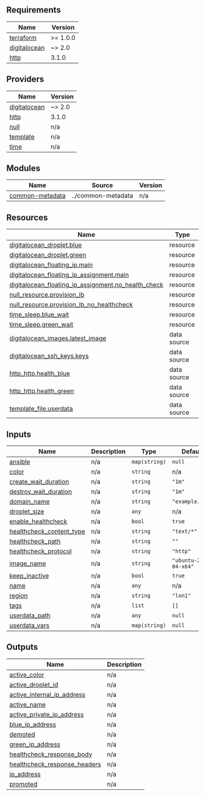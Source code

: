 <!-- BEGIN_TF_DOCS -->
## Requirements

| Name | Version |
|------|---------|
| <a name="requirement_terraform"></a> [terraform](#requirement\_terraform) | >= 1.0.0 |
| <a name="requirement_digitalocean"></a> [digitalocean](#requirement\_digitalocean) | ~> 2.0 |
| <a name="requirement_http"></a> [http](#requirement\_http) | 3.1.0 |

## Providers

| Name | Version |
|------|---------|
| <a name="provider_digitalocean"></a> [digitalocean](#provider\_digitalocean) | ~> 2.0 |
| <a name="provider_http"></a> [http](#provider\_http) | 3.1.0 |
| <a name="provider_null"></a> [null](#provider\_null) | n/a |
| <a name="provider_template"></a> [template](#provider\_template) | n/a |
| <a name="provider_time"></a> [time](#provider\_time) | n/a |

## Modules

| Name | Source | Version |
|------|--------|---------|
| <a name="module_common-metadata"></a> [common-metadata](#module\_common-metadata) | ../common-metadata | n/a |

## Resources

| Name | Type |
|------|------|
| [digitalocean_droplet.blue](https://registry.terraform.io/providers/digitalocean/digitalocean/latest/docs/resources/droplet) | resource |
| [digitalocean_droplet.green](https://registry.terraform.io/providers/digitalocean/digitalocean/latest/docs/resources/droplet) | resource |
| [digitalocean_floating_ip.main](https://registry.terraform.io/providers/digitalocean/digitalocean/latest/docs/resources/floating_ip) | resource |
| [digitalocean_floating_ip_assignment.main](https://registry.terraform.io/providers/digitalocean/digitalocean/latest/docs/resources/floating_ip_assignment) | resource |
| [digitalocean_floating_ip_assignment.no_health_check](https://registry.terraform.io/providers/digitalocean/digitalocean/latest/docs/resources/floating_ip_assignment) | resource |
| [null_resource.provision_lb](https://registry.terraform.io/providers/hashicorp/null/latest/docs/resources/resource) | resource |
| [null_resource.provision_lb_no_healthcheck](https://registry.terraform.io/providers/hashicorp/null/latest/docs/resources/resource) | resource |
| [time_sleep.blue_wait](https://registry.terraform.io/providers/hashicorp/time/latest/docs/resources/sleep) | resource |
| [time_sleep.green_wait](https://registry.terraform.io/providers/hashicorp/time/latest/docs/resources/sleep) | resource |
| [digitalocean_images.latest_image](https://registry.terraform.io/providers/digitalocean/digitalocean/latest/docs/data-sources/images) | data source |
| [digitalocean_ssh_keys.keys](https://registry.terraform.io/providers/digitalocean/digitalocean/latest/docs/data-sources/ssh_keys) | data source |
| [http_http.health_blue](https://registry.terraform.io/providers/hashicorp/http/3.1.0/docs/data-sources/http) | data source |
| [http_http.health_green](https://registry.terraform.io/providers/hashicorp/http/3.1.0/docs/data-sources/http) | data source |
| [template_file.userdata](https://registry.terraform.io/providers/hashicorp/template/latest/docs/data-sources/file) | data source |

## Inputs

| Name | Description | Type | Default | Required |
|------|-------------|------|---------|:--------:|
| <a name="input_ansible"></a> [ansible](#input\_ansible) | n/a | `map(string)` | `null` | no |
| <a name="input_color"></a> [color](#input\_color) | n/a | `string` | n/a | yes |
| <a name="input_create_wait_duration"></a> [create\_wait\_duration](#input\_create\_wait\_duration) | n/a | `string` | `"1m"` | no |
| <a name="input_destroy_wait_duration"></a> [destroy\_wait\_duration](#input\_destroy\_wait\_duration) | n/a | `string` | `"1m"` | no |
| <a name="input_domain_name"></a> [domain\_name](#input\_domain\_name) | n/a | `string` | `"example.com"` | no |
| <a name="input_droplet_size"></a> [droplet\_size](#input\_droplet\_size) | n/a | `any` | n/a | yes |
| <a name="input_enable_healthcheck"></a> [enable\_healthcheck](#input\_enable\_healthcheck) | n/a | `bool` | `true` | no |
| <a name="input_healthcheck_content_type"></a> [healthcheck\_content\_type](#input\_healthcheck\_content\_type) | n/a | `string` | `"text/*"` | no |
| <a name="input_healthcheck_path"></a> [healthcheck\_path](#input\_healthcheck\_path) | n/a | `string` | `""` | no |
| <a name="input_healthcheck_protocol"></a> [healthcheck\_protocol](#input\_healthcheck\_protocol) | n/a | `string` | `"http"` | no |
| <a name="input_image_name"></a> [image\_name](#input\_image\_name) | n/a | `string` | `"ubuntu-20-04-x64"` | no |
| <a name="input_keep_inactive"></a> [keep\_inactive](#input\_keep\_inactive) | n/a | `bool` | `true` | no |
| <a name="input_name"></a> [name](#input\_name) | n/a | `any` | n/a | yes |
| <a name="input_region"></a> [region](#input\_region) | n/a | `string` | `"lon1"` | no |
| <a name="input_tags"></a> [tags](#input\_tags) | n/a | `list` | `[]` | no |
| <a name="input_userdata_path"></a> [userdata\_path](#input\_userdata\_path) | n/a | `any` | `null` | no |
| <a name="input_userdata_vars"></a> [userdata\_vars](#input\_userdata\_vars) | n/a | `map(string)` | `null` | no |

## Outputs

| Name | Description |
|------|-------------|
| <a name="output_active_color"></a> [active\_color](#output\_active\_color) | n/a |
| <a name="output_active_droplet_id"></a> [active\_droplet\_id](#output\_active\_droplet\_id) | n/a |
| <a name="output_active_internal_ip_address"></a> [active\_internal\_ip\_address](#output\_active\_internal\_ip\_address) | n/a |
| <a name="output_active_name"></a> [active\_name](#output\_active\_name) | n/a |
| <a name="output_active_private_ip_address"></a> [active\_private\_ip\_address](#output\_active\_private\_ip\_address) | n/a |
| <a name="output_blue_ip_address"></a> [blue\_ip\_address](#output\_blue\_ip\_address) | n/a |
| <a name="output_demoted"></a> [demoted](#output\_demoted) | n/a |
| <a name="output_green_ip_address"></a> [green\_ip\_address](#output\_green\_ip\_address) | n/a |
| <a name="output_healthcheck_response_body"></a> [healthcheck\_response\_body](#output\_healthcheck\_response\_body) | n/a |
| <a name="output_healthcheck_response_headers"></a> [healthcheck\_response\_headers](#output\_healthcheck\_response\_headers) | n/a |
| <a name="output_ip_address"></a> [ip\_address](#output\_ip\_address) | n/a |
| <a name="output_promoted"></a> [promoted](#output\_promoted) | n/a |
<!-- END_TF_DOCS -->